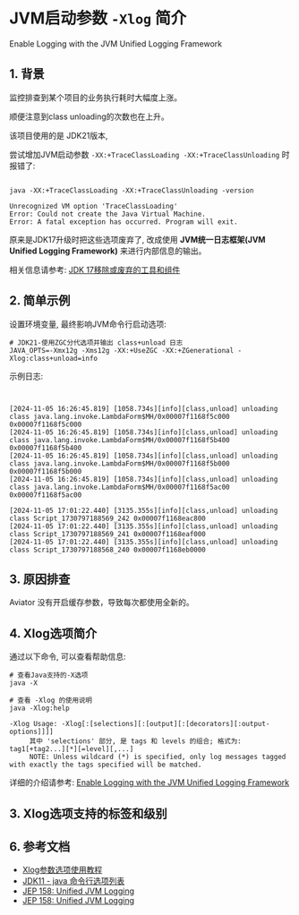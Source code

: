 # JVM启动参数 `-Xlog` 简介

Enable Logging with the JVM Unified Logging Framework


## 1. 背景

监控排查到某个项目的业务执行耗时大幅度上涨。

顺便注意到class unloading的次数也在上升。

该项目使用的是 JDK21版本, 

尝试增加JVM启动参数 `-XX:+TraceClassLoading -XX:+TraceClassUnloading` 时报错了:


```lang=sh

java -XX:+TraceClassLoading -XX:+TraceClassUnloading -version

Unrecognized VM option 'TraceClassLoading'
Error: Could not create the Java Virtual Machine.
Error: A fatal exception has occurred. Program will exit.
```

原来是JDK17升级时把这些选项废弃了, 改成使用 **JVM统一日志框架(JVM Unified Logging Framework)** 来进行内部信息的输出。

相关信息请参考: [JDK 17移除或废弃的工具和组件](https://docs.oracle.com/en/java/javase/17/migrate/removed-tools-and-components.html)


## 2. 简单示例


设置环境变量, 最终影响JVM命令行启动选项:


```lang=sh
# JDK21-使用ZGC分代选项并输出 class+unload 日志
JAVA_OPTS=-Xmx12g -Xms12g -XX:+UseZGC -XX:+ZGenerational -Xlog:class+unload=info
```


示例日志:

```lang=sh


[2024-11-05 16:26:45.819] [1058.734s][info][class,unload] unloading class java.lang.invoke.LambdaForm$MH/0x00007f1168f5c000 0x00007f1168f5c000
[2024-11-05 16:26:45.819] [1058.734s][info][class,unload] unloading class java.lang.invoke.LambdaForm$MH/0x00007f1168f5b400 0x00007f1168f5b400
[2024-11-05 16:26:45.819] [1058.734s][info][class,unload] unloading class java.lang.invoke.LambdaForm$MH/0x00007f1168f5b000 0x00007f1168f5b000
[2024-11-05 16:26:45.819] [1058.734s][info][class,unload] unloading class java.lang.invoke.LambdaForm$MH/0x00007f1168f5ac00 0x00007f1168f5ac00

[2024-11-05 17:01:22.440] [3135.355s][info][class,unload] unloading class Script_1730797188569_242 0x00007f1168eac800
[2024-11-05 17:01:22.440] [3135.355s][info][class,unload] unloading class Script_1730797188569_241 0x00007f1168eaf000
[2024-11-05 17:01:22.440] [3135.355s][info][class,unload] unloading class Script_1730797188568_240 0x00007f1168eb0000
```

## 3. 原因排查

Aviator 没有开启缓存参数，导致每次都使用全新的。


## 4. Xlog选项简介

通过以下命令, 可以查看帮助信息:

```lang=sh
# 查看Java支持的-X选项
java -X

# 查看 -Xlog 的使用说明
java -Xlog:help

-Xlog Usage: -Xlog[:[selections][:[output][:[decorators][:output-options]]]]
	 其中 'selections' 部分, 是 tags 和 levels 的组合; 格式为: tag1[+tag2...][*][=level][,...]
	 NOTE: Unless wildcard (*) is specified, only log messages tagged with exactly the tags specified will be matched.

```




详细的介绍请参考: [Enable Logging with the JVM Unified Logging Framework](https://docs.oracle.com/en/java/javase/11/tools/java.html#GUID-BE93ABDC-999C-4CB5-A88B-1994AAAC74D5)




## 3. Xlog选项支持的标签和级别








## 6. 参考文档


- [Xlog参数选项使用教程](https://www.oracle.com/webfolder/technetwork/tutorials/obe/java/tutorial-Xlog/html/index.html)
- [JDK11 - java 命令行选项列表](https://docs.oracle.com/en/java/javase/11/tools/java.html)
- [JEP 158: Unified JVM Logging](https://openjdk.org/jeps/158)
- [JEP 158: Unified JVM Logging](https://bugs.openjdk.org/browse/JDK-8046148)